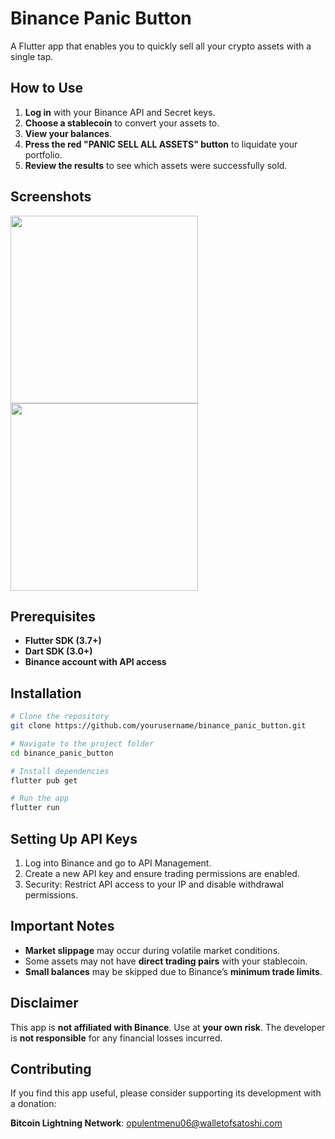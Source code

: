 # Binance Panic Button

A Flutter app that enables you to quickly sell all your crypto assets with a single tap.

## How to Use

1. **Log in** with your Binance API and Secret keys.
2. **Choose a stablecoin** to convert your assets to.
3. **View your balances**.
4. **Press the red "PANIC SELL ALL ASSETS" button** to liquidate your portfolio.
5. **Review the results** to see which assets were successfully sold.
   
## Screenshots

<img src="https://github.com/user-attachments/assets/627eda31-52dc-44dd-b00f-ab023702a281" width="300">
<img src="https://github.com/user-attachments/assets/eb770e6d-ca34-4b25-9514-69c8d3faabd7" width="300">

## Prerequisites

- **Flutter SDK (3.7+)**
- **Dart SDK (3.0+)**
- **Binance account with API access**

## Installation

```sh
# Clone the repository
git clone https://github.com/yourusername/binance_panic_button.git

# Navigate to the project folder
cd binance_panic_button

# Install dependencies
flutter pub get

# Run the app
flutter run
```

## Setting Up API Keys

1. Log into Binance and go to API Management.
2. Create a new API key and ensure trading permissions are enabled.
3. Security: Restrict API access to your IP and disable withdrawal permissions.
   
## Important Notes

- **Market slippage** may occur during volatile market conditions.
- Some assets may not have **direct trading pairs** with your stablecoin.
- **Small balances** may be skipped due to Binance’s **minimum trade limits**.

## Disclaimer

This app is **not affiliated with Binance**. Use at **your own risk**. The developer is **not responsible** for any financial losses incurred.

## Contributing

If you find this app useful, please consider supporting its development with a donation:

**Bitcoin Lightning Network**: opulentmenu06@walletofsatoshi.com



